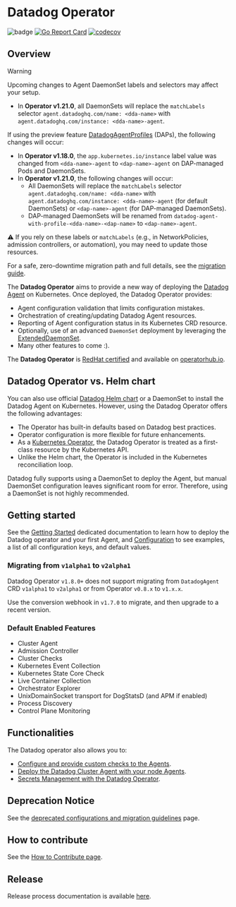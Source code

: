 # Datadog Operator

![badge](https://github.com/DataDog/datadog-operator/actions/workflows/main.yml/badge.svg)
[![Go Report Card](https://goreportcard.com/badge/github.com/datadog/datadog-operator)](https://goreportcard.com/report/github.com/datadog/datadog-operator)
[![codecov](https://codecov.io/gh/datadog/datadog-operator/branch/main/graph/badge.svg)](https://codecov.io/gh/datadog/datadog-operator)

## Overview

> [!WARNING]
> Upcoming changes to Agent DaemonSet labels and selectors may affect your setup.
>
> - In **Operator v1.21.0**, all DaemonSets will replace the `matchLabels` selector `agent.datadoghq.com/name: <dda-name>` with `agent.datadoghq.com/instance: <dda-name>-agent`.
>
> If using the preview feature [DatadogAgentProfiles][18] (DAPs), the following changes will occur:
> - In **Operator v1.18.0**, the `app.kubernetes.io/instance` label value was changed from `<dda-name>-agent` to `<dap-name>-agent` on DAP-managed Pods and DaemonSets.
> - In **Operator v1.21.0**, the following changes will occur:
>   - All DaemonSets will replace the `matchLabels` selector `agent.datadoghq.com/name: <dda-name>` with `agent.datadoghq.com/instance: <dda-name>-agent` (for default DaemonSets) or `<dap-name>-agent` (for DAP-managed DaemonSets).
>   - DAP-managed DaemonSets will be renamed from `datadog-agent-with-profile-<dda-name>-<dap-name>` to `<dap-name>-agent`.
> 
> ⚠️ If you rely on these labels or `matchLabels` (e.g., in NetworkPolicies, admission controllers, or automation), you may need to update those resources.
> 
> For a safe, zero-downtime migration path and full details, see the [migration guide][19].

The **Datadog Operator** aims to provide a new way of deploying the [Datadog Agent][1] on Kubernetes. Once deployed, the Datadog Operator provides:

- Agent configuration validation that limits configuration mistakes.
- Orchestration of creating/updating Datadog Agent resources.
- Reporting of Agent configuration status in its Kubernetes CRD resource.
- Optionally, use of an advanced `DaemonSet` deployment by leveraging the [ExtendedDaemonSet][2].
- Many other features to come :).

The **Datadog Operator** is [RedHat certified][10] and available on [operatorhub.io][11].

## Datadog Operator vs. Helm chart

You can also use official [Datadog Helm chart][3] or a DaemonSet to install the Datadog Agent on Kubernetes. However, using the Datadog Operator offers the following advantages:

* The Operator has built-in defaults based on Datadog best practices.
* Operator configuration is more flexible for future enhancements.
* As a [Kubernetes Operator][16], the Datadog Operator is treated as a first-class resource by the Kubernetes API.
* Unlike the Helm chart, the Operator is included in the Kubernetes reconciliation loop.

Datadog fully supports using a DaemonSet to deploy the Agent, but manual DaemonSet configuration leaves significant room for error. Therefore, using a DaemonSet is not highly recommended.

## Getting started

See the [Getting Started][5] dedicated documentation to learn how to deploy the Datadog operator and your first Agent, and [Configuration][12] to see examples, a list of all configuration keys, and default values.

### Migrating from `v1alpha1` to `v2alpha1`

Datadog Operator `v1.8.0+` does not support migrating from `DatadogAgent` CRD `v1alpha1` to `v2alpha1` or from Operator `v0.8.x` to `v1.x.x`.

Use the conversion webhook in `v1.7.0` to migrate, and then upgrade to a recent version.

### Default Enabled Features

- Cluster Agent
- Admission Controller
- Cluster Checks
- Kubernetes Event Collection
- Kubernetes State Core Check
- Live Container Collection
- Orchestrator Explorer
- UnixDomainSocket transport for DogStatsD (and APM if enabled)
- Process Discovery
- Control Plane Monitoring

## Functionalities

The Datadog operator also allows you to:

- [Configure and provide custom checks to the Agents][6].
- [Deploy the Datadog Cluster Agent with your node Agents][7].
- [Secrets Management with the Datadog Operator][8].

## Deprecation Notice

See the [deprecated configurations and migration guidelines][17] page.

## How to contribute

See the [How to Contribute page][9].

[1]: https://github.com/DataDog/datadog-agent/
[2]: https://github.com/DataDog/extendeddaemonset
[3]: https://github.com/DataDog/helm-charts/tree/main/charts/datadog
[4]: https://github.com/DataDog/datadog-agent/tree/6.15.0/Dockerfiles/manifests
[5]: https://github.com/DataDog/datadog-operator/blob/main/docs/getting_started.md
[6]: https://github.com/DataDog/datadog-operator/blob/main/docs/custom_check.md
[7]: https://github.com/DataDog/datadog-operator/blob/main/docs/cluster_agent_setup.md
[8]: https://github.com/DataDog/datadog-operator/blob/main/docs/secret_management.md
[9]: https://github.com/DataDog/datadog-operator/tree/main/docs/how-to-contribute.md
[10]: https://catalog.redhat.com/software/operators/detail/5e9874986c5dcb34dfbb1a12
[11]: https://operatorhub.io/operator/datadog-operator
[12]: https://github.com/DataDog/datadog-operator/blob/main/docs/configuration.v2alpha1.md
[13]: https://kubernetes.io/docs/tasks/extend-kubernetes/custom-resources/custom-resource-definition-versioning/
[14]: https://docs.datadoghq.com/containers/guide/datadogoperator_migration/
[15]: https://github.com/DataDog/helm-charts/tree/main/charts/datadog-operator#migration
[16]: https://kubernetes.io/docs/concepts/extend-kubernetes/operator/
[17]: https://github.com/DataDog/datadog-operator/blob/main/docs/deprecated_configs.md
[18]: https://github.com/DataDog/datadog-operator/blob/main/docs/datadog_agent_profiles.md
[19]: https://github.com/DataDog/datadog-operator/blob/main/docs/agent_metadata_changes.md

## Release

Release process documentation is available [here](./RELEASING.md).
